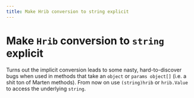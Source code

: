 ```yaml
---
title: Make Hrib conversion to string explicit
---
```


# Make `Hrib` conversion to `string` explicit

Turns out the implicit conversion leads to some nasty, hard-to-discover bugs when used in methods that take an `object` or `params object[]` (i.e. a shit ton of Marten methods).
From now on use `(string)hrib` or `hrib.Value` to access the underlying `string`.
